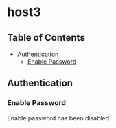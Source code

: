 # host3

## Table of Contents

- [Authentication](#authentication)
  - [Enable Password](#enable-password)

## Authentication

### Enable Password

Enable password has been disabled
